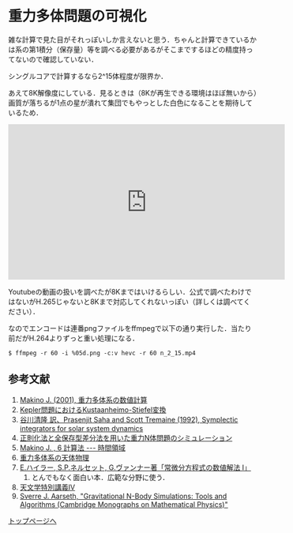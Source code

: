 <script type="text/x-mathjax-config">MathJax.Hub.Config({tex2jax:{inlineMath:[['\$','\$'],['\\(','\\)']],processEscapes:true},CommonHTML: {matchFontHeight:false}});</script>
<script type="text/javascript" async src="https://cdnjs.cloudflare.com/ajax/libs/mathjax/2.7.1/MathJax.js?config=TeX-MML-AM_CHTML"></script>

# 重力多体問題の可視化

雑な計算で見た目がそれっぽいしか言えないと思う．ちゃんと計算できているかは系の第1積分（保存量）等を調べる必要があるがそこまでするほどの精度持ってないので確認していない．

シングルコアで計算するなら2^15体程度が限界か．

あえて8K解像度にしている．見るときは（8Kが再生できる環境はほぼ無いから）画質が落ちるが1点の星が潰れて集団でもやっとした白色になることを期待しているため．

<iframe width="560" height="315" src="https://www.youtube.com/embed/9ut9rDGyVLY" title="YouTube video player" frameborder="0" allow="accelerometer; autoplay; clipboard-write; encrypted-media; gyroscope; picture-in-picture; web-share" allowfullscreen></iframe>

Youtubeの動画の扱いを調べたが8Kまではいけるらしい．公式で調べたわけではないがH.265じゃないと8Kまで対応してくれないっぽい（詳しくは調べてください）．

なのでエンコードは連番pngファイルをffmpegで以下の通り実行した．当たり前だがH.264よりずっと重い処理になる．

```
$ ffmpeg -r 60 -i %05d.png -c:v hevc -r 60 n_2_15.mp4
```

## 参考文献

  1. [Makino J. (2001), 重力多体系の数値計算](https://repository.kulib.kyoto-u.ac.jp/dspace/bitstream/2433/97012/1/KJ00004711437.pdf)
  2. [Kepler問題におけるKustaanheimo-Stiefel変換](https://osanshouo.github.io/blog/2021/04/12-kustaanheimo-stiefel/)
  3. [谷川清隆 訳、Prasenjit Saha and Scott Tremaine (1992), Symplectic integrators for solar system dynamics](http://th.nao.ac.jp/MEMBER/tanikawa/list08/saha/st1.pdf)
  4. [正則化法と全保存型差分法を用いた重力N体問題のシミュレーション](https://catalog.lib.kyushu-u.ac.jp/opac_download_md/14286/Article_No_14.pdf)
  5. [Makino J. , 6 計算法 --- 時間領域](https://jun-makino.sakura.ne.jp/papers/bussei-nbody/node7.html)
  6. [重力多体系の天体物理](https://jun-makino.sakura.ne.jp/talks/waseda-kougi-2006.pdf)
  7. [E.ハイラー, S.P.ネルセット, G.ヴァンナー著「常微分方程式の数値解法 I」](https://www.maruzen-publishing.co.jp/item/b294285.html) 
     1. とんでもなく面白い本．広範な分野に使う．
  8. [天文学特別講義IV](https://jun-makino.sakura.ne.jp/kougi/stellar_dynamics_2009/note1/note1-e.html)
  9.  [Sverre J. Aarseth, "Gravitational N-Body Simulations: Tools and Algorithms (Cambridge Monographs on Mathematical Physics)"](https://www.cambridge.org/core/books/gravitational-nbody-simulations/A5D1D86EA634C9D354B7C82C029D6933)

[トップページへ](../index.md)